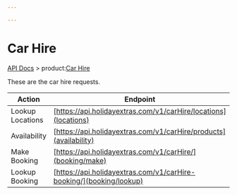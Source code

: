 ```yaml
---

---
```


# Car Hire

[API Docs](/hxapi/) > product:[Car Hire](index)

These are the car hire requests.

| Action | Endpoint | Method |
| --- | --- | --- |
| Lookup Locations | [https://api.holidayextras.com/v1/carHire/locations](locations) | GET |
| Availability | [https://api.holidayextras.com/v1/carHire/products](availability) | GET |
| Make Booking | [https://api.holidayextras.com/v1/carHire/](booking/make) | POST |
| Lookup Booking | [https://api.holidayextras.com/v1/carHire-booking/](booking/lookup) | GET |
